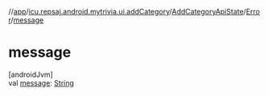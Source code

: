 //[app](../../../../index.md)/[icu.repsaj.android.mytrivia.ui.addCategory](../../index.md)/[AddCategoryApiState](../index.md)/[Error](index.md)/[message](message.md)

# message

[androidJvm]\
val [message](message.md): [String](https://kotlinlang.org/api/latest/jvm/stdlib/kotlin/-string/index.html)
